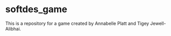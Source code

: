 # softdes_game

This is a repository for a game created by Annabelle Platt and Tigey Jewell-Alibhai. 
